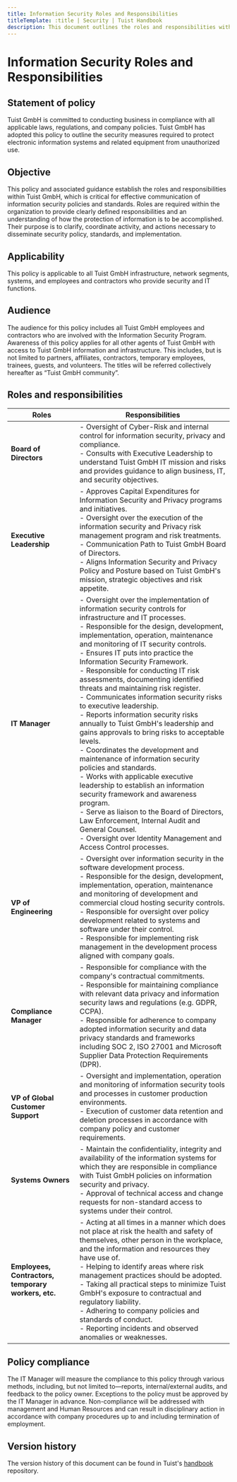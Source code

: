 ```yaml
---
title: Information Security Roles and Responsibilities
titleTemplate: :title | Security | Tuist Handbook
description: This document outlines the roles and responsibilities within Tuist GmbH, which is critical for effective communication of information security policies and standards.
---
```


# Information Security Roles and Responsibilities

## Statement of policy

Tuist GmbH is committed to conducting business in compliance with all applicable laws, regulations, and company policies. Tuist GmbH has adopted this policy to outline the security measures required to protect electronic information systems and related equipment from unauthorized use.

## Objective

This policy and associated guidance establish the roles and responsibilities within Tuist GmbH, which is critical for effective communication of information security policies and standards. Roles are required within the organization to provide clearly defined responsibilities and an understanding of how the protection of information is to be accomplished. Their purpose is to clarify, coordinate activity, and actions necessary to disseminate security policy, standards, and implementation.

## Applicability

This policy is applicable to all Tuist GmbH infrastructure, network segments, systems, and employees and contractors who provide security and IT functions.

## Audience

The audience for this policy includes all Tuist GmbH employees and contractors who are involved with the Information Security Program. Awareness of this policy applies for all other agents of Tuist GmbH with access to Tuist GmbH information and infrastructure. This includes, but is not limited to partners, affiliates, contractors, temporary employees, trainees, guests, and volunteers. The titles will be referred collectively hereafter as “Tuist GmbH community”.

## Roles and responsibilities

| **Roles**                               | **Responsibilities**                                                                                                                                                                                                                     |
|-----------------------------------------|-------------------------------------------------------------------------------------------------------------------------------------------------------------------------------------------------------------------------------------------|
| **Board of Directors**                  | - Oversight of Cyber-Risk and internal control for information security, privacy and compliance. <br> - Consults with Executive Leadership to understand Tuist GmbH IT mission and risks and provides guidance to align business, IT, and security objectives.                     |
| **Executive Leadership**                | - Approves Capital Expenditures for Information Security and Privacy programs and initiatives. <br> - Oversight over the execution of the information security and Privacy risk management program and risk treatments. <br> - Communication Path to Tuist GmbH Board of Directors. <br> - Aligns Information Security and Privacy Policy and Posture based on Tuist GmbH's mission, strategic objectives and risk appetite. |
| **IT Manager**                          | - Oversight over the implementation of information security controls for infrastructure and IT processes. <br> - Responsible for the design, development, implementation, operation, maintenance and monitoring of IT security controls. <br> - Ensures IT puts into practice the Information Security Framework. <br> - Responsible for conducting IT risk assessments, documenting identified threats and maintaining risk register. <br> - Communicates information security risks to executive leadership. <br> - Reports information security risks annually to Tuist GmbH's leadership and gains approvals to bring risks to acceptable levels. <br> - Coordinates the development and maintenance of information security policies and standards. <br> - Works with applicable executive leadership to establish an information security framework and awareness program. <br> - Serve as liaison to the Board of Directors, Law Enforcement, Internal Audit and General Counsel. <br> - Oversight over Identity Management and Access Control processes.   |
| **VP of Engineering**                   | - Oversight over information security in the software development process. <br> - Responsible for the design, development, implementation, operation, maintenance and monitoring of development and commercial cloud hosting security controls. <br> - Responsible for oversight over policy development related to systems and software under their control. <br> - Responsible for implementing risk management in the development process aligned with company goals.                                                                                                        |
| **Compliance Manager**                  | - Responsible for compliance with the company's contractual commitments. <br> - Responsible for maintaining compliance with relevant data privacy and information security laws and regulations (e.g. GDPR, CCPA). <br> - Responsible for adherence to company adopted information security and data privacy standards and frameworks including SOC 2, ISO 27001 and Microsoft Supplier Data Protection Requirements (DPR).                                                                                      |
| **VP of Global Customer Support**       | - Oversight and implementation, operation and monitoring of information security tools and processes in customer production environments. <br> - Execution of customer data retention and deletion processes in accordance with company policy and customer requirements.            |
| **Systems Owners**                      | - Maintain the confidentiality, integrity and availability of the information systems for which they are responsible in compliance with Tuist GmbH policies on information security and privacy. <br> - Approval of technical access and change requests for non-standard access to systems under their control.                                                                                                 |
| **Employees, Contractors, temporary workers, etc.** | - Acting at all times in a manner which does not place at risk the health and safety of themselves, other person in the workplace, and the information and resources they have use of. <br> - Helping to identify areas where risk management practices should be adopted. <br> - Taking all practical steps to minimize Tuist GmbH's exposure to contractual and regulatory liability. <br> - Adhering to company policies and standards of conduct. <br> - Reporting incidents and observed anomalies or weaknesses.  |

## Policy compliance

The IT Manager will measure the compliance to this policy through various methods, including, but not limited to—reports, internal/external audits, and feedback to the policy owner. Exceptions to the policy must be approved by the IT Manager in advance. Non-compliance will be addressed with management and Human Resources and can result in disciplinary action in accordance with company procedures up to and including termination of employment.

## Version history

The version history of this document can be found in Tuist's [handbook](https://github.com/tuist/handbook) repository.
